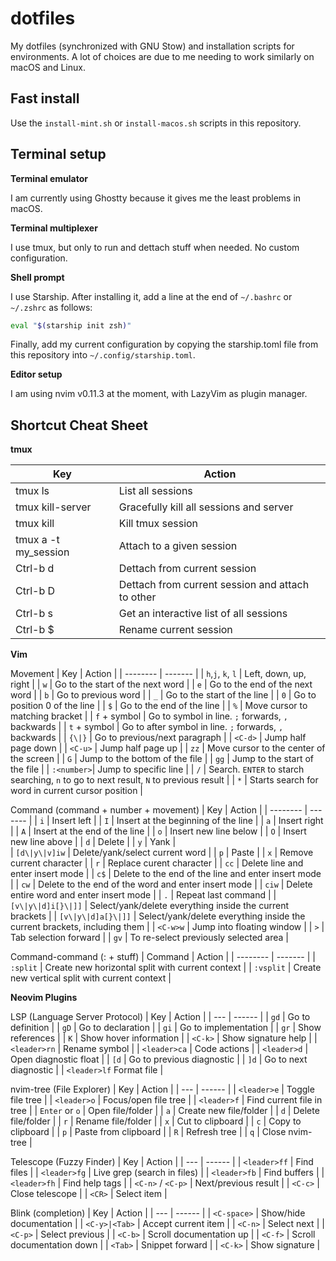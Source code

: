 # dotfiles
My dotfiles (synchronized with GNU Stow) and installation scripts for environments. A lot of choices are due to me needing to work similarly on macOS and Linux. 

## Fast install

Use the `install-mint.sh` or `install-macos.sh` scripts in this repository. 

## Terminal setup

**Terminal emulator**

I am currently using Ghostty because it gives me the least problems in macOS.

**Terminal multiplexer**

I use tmux, but only to run and dettach stuff when needed. No custom configuration. 

**Shell prompt**

I use Starship. After installing it, add a line at the end of `~/.bashrc` or `~/.zshrc` as follows:
```bash
eval "$(starship init zsh)"
```

Finally, add my current configuration by copying the starship.toml file from this repository into `~/.config/starship.toml`.


**Editor setup**

I am using nvim v0.11.3 at the moment, with LazyVim as plugin manager.  


## Shortcut Cheat Sheet

**tmux**

|  Key   | Action |
| -------- | ------- |
|tmux ls| List all sessions|
|tmux kill-server| Gracefully kill all sessions and server|
|tmux kill <session>| Kill tmux session|
|tmux a -t my_session| Attach to a given session|
|Ctrl-b d| Dettach from current session|
|Ctrl-b D| Dettach from current session and attach to other|
|Ctrl-b s| Get an interactive list of all sessions| 
|Ctrl-b $| Rename current session|  


**Vim**

Movement
|  Key   | Action |
| -------- | ------- |
| `h`,`j`, `k`, `l` | Left, down, up, right |
| `w` | Go to the start of the next word |
| `e` | Go to the end of the next word |
| `b` | Go to previous word |
| `_` | Go to the start of the line |
| `0` | Go to position 0 of the line |
| `$` | Go to the end of the line |
| `%` | Move cursor to matching bracket |
| `f` + symbol | Go to symbol in line. `;` forwards, `,` backwards |
| `t` + symbol | Go to after symbol in line. `;` forwards, `,` backwards |
| `{\|}` | Go to previous/next paragraph |
| `<C-d>` | Jump half page down |
| `<C-u>` | Jump half page up |
| `zz` | Move cursor to the center of the screen |
| `G` | Jump to the bottom of the file |
| `gg` | Jump to the start of the file |
| `:<number>`| Jump to specific line |
| `/` | Search. `ENTER` to starch searching, `n` to go to next result, `N` to previous result |
| `*` | Starts search for word in current cursor position |

Command (command + number + movement)
|  Key   | Action |
| -------- | ------- |
| `i` | Insert left | 
| `I` | Insert at the beginning of the line | 
| `a` | Insert right |
| `A` | Insert at the end of the line |
| `o` | Insert new line below |
| `O` | Insert new line above |
| `d` | Delete |
| `y` | Yank |  
| `[d\|y\|v]iw` | Delete/yank/select current word |
| `p` | Paste | 
| `x` | Remove current character |
| `r` | Replace curent character | 
| `cc` | Delete line and enter insert mode | 
| `c$` | Delete to the end of the line and enter insert mode | 
| `cw` | Delete to the end of the word and enter insert mode | 
| `ciw` | Delete entire word and enter insert mode | 
| `.` | Repeat last command | 
| `[v\|y\|d]i[}\|]]` | Select/yank/delete everything inside the current brackets |
| `[v\|y\|d]a[}\|]]` | Select/yank/delete everything inside the current brackets, including them |
| `<C-w>w` | Jump into floating window |
| `>` | Tab selection forward |
| `gv` | To re-select previously selected area |

Command-command (: + stuff) 
|  Command   | Action |
| -------- | ------- |
| `:split` | Create new horizontal split with current context | 
| `:vsplit` | Create new vertical split with current context | 


**Neovim Plugins**

LSP (Language Server Protocol)
| Key | Action |
| --- | ------ |
| `gd` | Go to definition |
| `gD` | Go to declaration |
| `gi` | Go to implementation |
| `gr` | Show references |
| `K` | Show hover information |
| `<C-k>` | Show signature help |
| `<leader>rn` | Rename symbol |
| `<leader>ca` | Code actions |
| `<leader>d` | Open diagnostic float |
| `[d` | Go to previous diagnostic |
| `]d` | Go to next diagnostic |
| `<leader>lf` Format file |

nvim-tree (File Explorer)
| Key | Action |
| --- | ------ |
| `<leader>e` | Toggle file tree |
| `<leader>o` | Focus/open file tree |
| `<leader>f` | Find current file in tree |
| `Enter` or `o` | Open file/folder |
| `a` | Create new file/folder |
| `d` | Delete file/folder |
| `r` | Rename file/folder |
| `x` | Cut to clipboard |
| `c` | Copy to clipboard |
| `p` | Paste from clipboard |
| `R` | Refresh tree |
| `q` | Close nvim-tree |

Telescope (Fuzzy Finder)
| Key | Action |
| --- | ------ |
| `<leader>ff` | Find files |
| `<leader>fg` | Live grep (search in files) |
| `<leader>fb` | Find buffers |
| `<leader>fh` | Find help tags |
| `<C-n>` / `<C-p>` | Next/previous result |
| `<C-c>` | Close telescope |
| `<CR>` | Select item |

Blink (completion)
| Key | Action |
| --- | ------ |
| `<C-space>` | Show/hide documentation |
| `<C-y>|<Tab>` | Accept current item  |
| `<C-n>` | Select next |
| `<C-p>` | Select previous |
| `<C-b>` | Scroll documentation up |
| `<C-f>` | Scroll documentation down |
| `<Tab>` | Snippet forward |
| `<C-k>` | Show signature |

